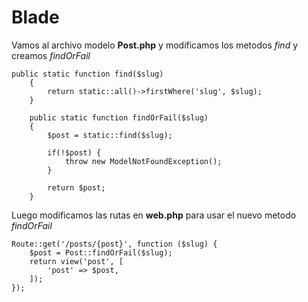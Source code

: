 # Blade

Vamos al archivo modelo **Post.php** y modificamos los metodos _find_ y creamos _findOrFail_

```
public static function find($slug)
    {
        return static::all()->firstWhere('slug', $slug);
    }

    public static function findOrFail($slug)
    {
        $post = static::find($slug);

        if(!$post) {
            throw new ModelNotFoundException();
        }

        return $post;
    }
```

Luego modificamos las rutas en **web.php** para usar el nuevo metodo _findOrFail_

```
Route::get('/posts/{post}', function ($slug) {
    $post = Post::findOrFail($slug);
    return view('post', [
        'post' => $post,
    ]);
});
```
